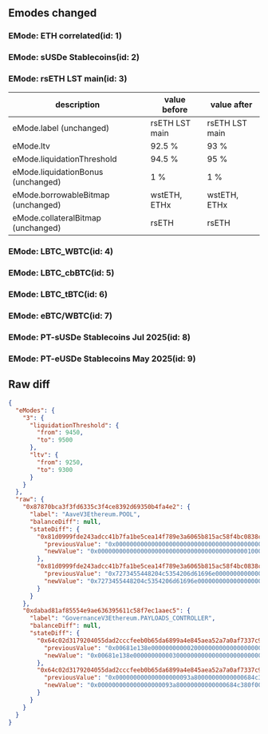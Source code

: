 ## Emodes changed

### EMode: ETH correlated(id: 1)



### EMode: sUSDe Stablecoins(id: 2)



### EMode: rsETH LST main(id: 3)

| description | value before | value after |
| --- | --- | --- |
| eMode.label (unchanged) | rsETH LST main | rsETH LST main |
| eMode.ltv | 92.5 % | 93 % |
| eMode.liquidationThreshold | 94.5 % | 95 % |
| eMode.liquidationBonus (unchanged) | 1 % | 1 % |
| eMode.borrowableBitmap (unchanged) | wstETH, ETHx | wstETH, ETHx |
| eMode.collateralBitmap (unchanged) | rsETH | rsETH |


### EMode: LBTC_WBTC(id: 4)



### EMode: LBTC_cbBTC(id: 5)



### EMode: LBTC_tBTC(id: 6)



### EMode: eBTC/WBTC(id: 7)



### EMode: PT-sUSDe Stablecoins Jul 2025(id: 8)



### EMode: PT-eUSDe Stablecoins May 2025(id: 9)



## Raw diff

```json
{
  "eModes": {
    "3": {
      "liquidationThreshold": {
        "from": 9450,
        "to": 9500
      },
      "ltv": {
        "from": 9250,
        "to": 9300
      }
    }
  },
  "raw": {
    "0x87870bca3f3fd6335c3f4ce8392d69350b4fa4e2": {
      "label": "AaveV3Ethereum.POOL",
      "balanceDiff": null,
      "stateDiff": {
        "0x81d0999fde243adcc41b7fa1be5cea14f789e3a6065b815ac58f4bc0838c3155": {
          "previousValue": "0x0000000000000000000000000000000000000000001000000000277424ea2422",
          "newValue": "0x00000000000000000000000000000000000000000010000000002774251c2454"
        },
        "0x81d0999fde243adcc41b7fa1be5cea14f789e3a6065b815ac58f4bc0838c3156": {
          "previousValue": "0x7273455448204c5354206d61696e00000000000000000000000000000000001c",
          "newValue": "0x7273455448204c5354206d61696e00000000000000000000000000000000001c"
        }
      }
    },
    "0xdabad81af85554e9ae636395611c58f7ec1aaec5": {
      "label": "GovernanceV3Ethereum.PAYLOADS_CONTROLLER",
      "balanceDiff": null,
      "stateDiff": {
        "0x64c02d3179204055dad2cccfeeb0b65da6899a4e845aea52a7a0af7337c9130f": {
          "previousValue": "0x00681e138e000000000002000000000000000000000000000000000000000000",
          "newValue": "0x00681e138e000000000003000000000000000000000000000000000000000000"
        },
        "0x64c02d3179204055dad2cccfeeb0b65da6899a4e845aea52a7a0af7337c91310": {
          "previousValue": "0x000000000000000000093a80000000000000684c380f00000000000000000000",
          "newValue": "0x000000000000000000093a80000000000000684c380f000000000000681e138f"
        }
      }
    }
  }
}
```